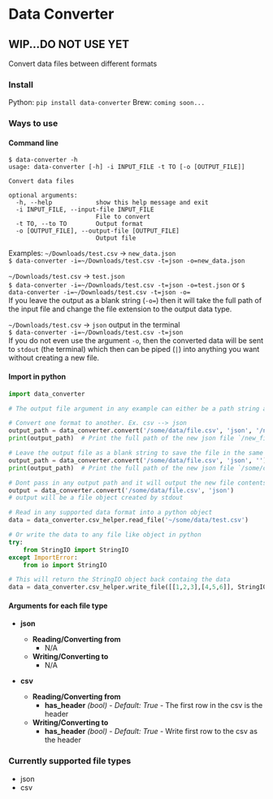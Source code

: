 # Data Converter

## WIP...DO NOT USE YET

Convert data files between different formats


### Install
Python: `pip install data-converter`
Brew: `coming soon...`


### Ways to use

#### Command line
```
$ data-converter -h
usage: data-converter [-h] -i INPUT_FILE -t TO [-o [OUTPUT_FILE]]

Convert data files

optional arguments:
  -h, --help            show this help message and exit
  -i INPUT_FILE, --input-file INPUT_FILE
                        File to convert
  -t TO, --to TO        Output format
  -o [OUTPUT_FILE], --output-file [OUTPUT_FILE]
                        Output file
```

Examples:
`~/Downloads/test.csv` -> `new_data.json`  
`$ data-converter -i=~/Downloads/test.csv -t=json -o=new_data.json`  

`~/Downloads/test.csv` -> `test.json`  
`$ data-converter -i=~/Downloads/test.csv -t=json -o=test.json` or `$ data-converter -i=~/Downloads/test.csv -t=json -o=`  
If you leave the output as a blank string (`-o=`) then it will take the full path of the input file and change the file extension to the output data type.

`~/Downloads/test.csv` -> `json` output in the terminal  
`$ data-converter -i=~/Downloads/test.csv -t=json`  
If you do not even use the argument `-o`, then the converted data will be sent to `stdout` (the terminal) which then can be piped (`|`) into anything you want without creating a new file.


#### Import in python
```python
import data_converter

# The output file argument in any example can either be a path string a file object, or nothing (terminal output).

# Convert one format to another. Ex. csv --> json
output_path = data_converter.convert('/some/data/file.csv', 'json', '/new_file.json')
print(output_path)  # Print the full path of the new json file `/new_file.json`

# Leave the output file as a blank string to save the file in the same location as the input but with a new extension
output_path = data_converter.convert('/some/data/file.csv', 'json', '')
print(output_path)  # Print the full path of the new json file `/some/data/file.json`

# Dont pass in any output path and it will output the new file contents to stdout
output = data_converter.convert('/some/data/file.csv', 'json')
# output will be a file object created by stdout

# Read in any supported data format into a python object
data = data_converter.csv_helper.read_file('~/some/data/test.csv')

# Or write the data to any file like object in python
try:
    from StringIO import StringIO
except ImportError:
    from io import StringIO

# This will return the StringIO object back containg the data
data = data_converter.csv_helper.write_file([[1,2,3],[4,5,6]], StringIO(), header=False)

```

#### Arguments for each file type
- **json**
    - **Reading/Converting from**
        - N/A
    - **Writing/Converting to**
        - N/A

- **csv**
    - **Reading/Converting from**
        - **has_header** _(bool)_ - _Default: True_ - The first row in the csv is the header
    - **Writing/Converting to**
        - **has_header** _(bool)_ - _Default: True_ - Write first row to the csv as the header

### Currently supported file types
- json
- csv

